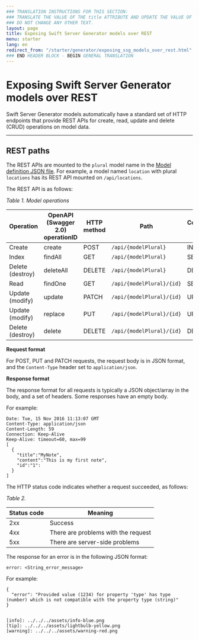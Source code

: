 ```yaml
---
### TRANSLATION INSTRUCTIONS FOR THIS SECTION:
### TRANSLATE THE VALUE OF THE title ATTRIBUTE AND UPDATE THE VALUE OF THE lang ATTRIBUTE.
### DO NOT CHANGE ANY OTHER TEXT.
layout: page
title: Exposing Swift Server Generator models over REST
menu: starter
lang: en
redirect_from: "/starter/generator/exposing_ssg_models_over_rest.html"
### END HEADER BLOCK - BEGIN GENERAL TRANSLATION
---
```


<div class="titleBlock">
	<h1>Exposing Swift Server Generator models over REST</h1>
</div>

Swift Server Generator models automatically have a standard set of HTTP endpoints that provide REST APIs for create, read, update and delete (CRUD) operations on model data.

---

## REST paths

The REST APIs are mounted to the `plural` model name in the [Model definition JSON file](model_definition_json_file.md). For example, a model named `location` with plural `locations` has its REST API mounted on `/api/locations`.

The REST API is as follows:

*Table 1. Model operations*

| Operation        | OpenAPI (Swagger 2.0) operationID | HTTP method | Path                      | Corresponding SQL | Example path       |
|------------------|-----------------------------------|-------------|---------------------------|-------------------|--------------------|
| Create           | create                            | POST        | `/api/{modelPlural}`      | INSERT            | `/api/locations`   |
| Index            | findAll                           | GET         | `/api/{modelPlural}`      | SELECT            | `/api/locations`   |
| Delete (destroy) | deleteAll                         | DELETE      | `/api/{modelPlural}`      | DELETE            | `/api/locations`   |
| Read             | findOne                           | GET         | `/api/{modelPlural}/{id}` | SELECT            | `/api/locations/1` |
| Update (modify)  | update                            | PATCH       | `/api/{modelPlural}/{id}` | UPDATE            | `/api/locations/1` |
| Update (modify)  | replace                           | PUT         | `/api/{modelPlural}/{id}` | UPDATE            | `/api/locations/1` |
| Delete (destroy) | delete                            | DELETE      | `/api/{modelPlural}/{id}` | DELETE            | `/api/locations/1` |

**Request format**

For POST, PUT and PATCH requests, the request body is in JSON format, and the `Content-Type` header set to `application/json`.

**Response format**

The response format for all requests is typically a JSON object/array in the body, and a set of headers. Some responses have an empty body.

For example:

    Date: Tue, 15 Nov 2016 11:13:07 GMT
    Content-Type: application/json
    Content-Length: 59
    Connection: Keep-Alive
    Keep-Alive: timeout=60, max=99
    [
      {
        "title":"MyNote",
        "content":"This is my first note",
        "id":"1":
      }
    ]

The HTTP status code indicates whether a request succeeded, as follows:

*Table 2.*

| Status code | Meaning                             |
|-------------|-------------------------------------|
| 2xx         | Success                             |
| 4xx         | There are problems with the request |
| 5xx         | There are server-side problems      |

The response for an error is in the following JSON format:

    error: <String_error_message>

For example:

    {
      "error": "Provided value (1234) for property 'type' has type (number) which is not compatible with the property type (string)"
    }


    [info]: ../../../assets/info-blue.png
    [tip]: ../../../assets/lightbulb-yellow.png
    [warning]: ../../../assets/warning-red.png
